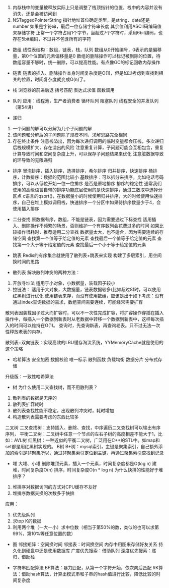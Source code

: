 
1. 内存栈中的变量被释放实际上只是调整了栈顶指针的位置，栈中的内容并没有消失，还是会被访问到
2. NSTaggedPointerString
指针地址首位确定类型，是string、date还是number
如果是字符串，最后一位存储字符串长度
其余位利用ASCII码编码值来存储字符
正常一个字符占用1个字节，当超过7个字符时，采用6bit编码，也存在5bit编码，不过并不包含所有的字符


- 数组
线性表结构：数组，链表，栈，队列
数组从0开始编号，0表示的是偏移量，第0个位置的元素偏移量是0
数组的删除操作可以标记被删除的位置，待数组容量不够时，统一删除，可以提高性能。有点像GC的标记回收内存操作

- 链表
链表的插入、删除操作本身时间复杂度是O(1)，但是如过考虑到查找到相关的位置，时间复杂度就变成O(n)了。

- 栈
浏览器的前进后退
括号匹配
表达式求值
函数调用

- 队列
应用：线程池，生产者消费者
循环队列
阻塞队列
线程安全的并发队列（第54讲）

- 递归
1. 一个问题的解可以分解为几个子问题的解
2. 该问题和分解后的子问题除了规模不同，求解思路完全相同
3. 存在终止条件
注意栈溢出，因为每次递归调用的临时变量都会压栈，多次递归后栈规模扩大，存在溢出的风险
注意重复计算，子问题可能会互相包含，重复计算导致时间和空间复杂度上升，可以保存子问题结果来优化
注意脏数据导致的环导致的无限递归

- 排序
冒泡排序，插入排序，选择排序，希尔排序
归并排序，快速排序
桶排序，计数排序：数据的范围比较小
基数排序：可以拆分来排序，比如电话号码排序，可以从低位开始一位一位排序
是否是原地排序
排序的稳定性
通常我们使用的高级语言自带的排序功能底层使用的是快速排序，通过三数取中选择分区点
c语言的qsort()，在数据量小的时候使用归并排序，大的时候使用快速排序，自己在堆上模拟调用栈，快速排序一个分区中如果待排序数量少于4，会使用插入排序

- 二分查找
原数据有序，数组，不能是链表，因为需要通过下标查找
适用插入、删除操作不频繁的场景，否则维护一个有序数列会花费过多的时间
如果比较操作很耗时，推荐适用二分查找
数据量太大，也不适合，因为需要连续的存储空间
查找第一个值等于给定值的元素
查找最后一个值等于给定值的元素
查找第一个大于等于给定值的元素
查找最后一个小于等于给定值的元素

- 跳表
Redis的有序集合就使用了散列表+跳表来实现
构建了多层索引，用空间换时间的思路

- 散列表
解决散列冲突的两种方法：
1. 开放寻址法
适用于小对象，小数据量，装载因子较小
2. 拉链法：
适用于大对象，大数据量，链表数据较多(比如超过8)时，可以使用红黑树进行优化
使用链表来存，而没有使用数组，应该是出于如下考虑：没有通过index查询数据的需求，数组空间需要连续，可能经常需要扩容

散列表因装载因子过大而扩容时，可以不一次性完成扩容，将扩容操作穿插在插入操作中，每插入一个数据到新表时从老数据中转移一个数据到新表中，这样每次插入的时间可以维持在O(1)。
查询时，先查询新表，再查询老表。只不过无法一次性释放老表的内存。

散列表+双向链表：实现高效的LRU缓存淘汰系统，YYMemoryCache就是使用的这个策略


- 哈希算法
安全加密
数据校验
唯一标示
散列函数
负载均衡
数据分片
分布式存储

升级版：一致性哈希算法


- 树
为什么使用二叉查找树，而不用散列表？
1. 散列表的数据是无序的
2. 散列表扩容耗时
3. 散列表查找性能不稳定，出现散列冲突时，耗时增加
4. 构造散列表需要考虑的东西比较多

二叉树
二叉查找树：支持插入、删除、查找，中序遍历二叉查找树可以输出有序序列，
平衡二叉树：二叉树中任意一个节点的左右子树的高度相差不能大于1，比如：AVL树
红黑树：一种近似的平衡二叉树，广泛用在C++的STL中。如map和set都是用红黑树实现的。
B树
B+树：mysql索引，主键是聚集索引，自己额外添加的索引是非聚集所以，通过非聚集索引定位到主键，再通过聚集索引查找到记录


- 堆
大堆、小堆
删除堆顶元素，插入一个元素，时间复杂度都是O(log n)
建堆，时间复杂度O(n)
排序，时间复杂度O(n * log n)
为什么快排的性能好于堆排序？
1. 堆排序对数据访问的方式对CPU缓存不友好
2. 堆排序数据交换的次数多于快排

应用：
1. 优先级队列
2. 求top K的数据
3. 利用两个堆（一大一小）求中位数（相当于第50%的数，类似的也可以求第99%，第10%等任意位置的数）


- 图
邻接矩阵：空间换时间
邻接表：时间换空间
内存中用图来存储好友关系
持久化到硬盘中还是使用数据库
广度优先搜索：借助队列
深度优先搜索：递归，借助栈


- 字符串匹配算法
BF算法：暴力匹配，从第一个字符开始，依次向后匹配
RK算法：借助hash算法，计算出模式串和子串的hash值进行比较，降低比较的时间复杂度

